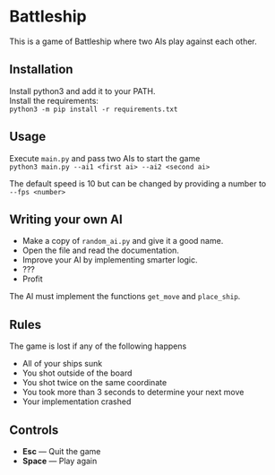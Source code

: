 # Battleship
This is a game of Battleship where two AIs play against each other.

## Installation
Install python3 and add it to your PATH.\
Install the requirements:\
`python3 -m pip install -r requirements.txt`

## Usage
Execute `main.py` and pass two AIs to start the game\
`python3 main.py --ai1 <first ai> --ai2 <second ai>`

The default speed is 10 but can be changed by providing a number to\
`--fps <number>`

## Writing your own AI
- Make a copy of `random_ai.py` and give it a good name.
- Open the file and read the documentation.
- Improve your AI by implementing smarter logic.
- ???
- Profit

The AI must implement the functions `get_move` and `place_ship`.

## Rules
The game is lost if any of the following happens
- All of your ships sunk
- You shot outside of the board
- You shot twice on the same coordinate
- You took more than 3 seconds to determine your next move
- Your implementation crashed

## Controls
- **Esc** — Quit the game
- **Space** — Play again
